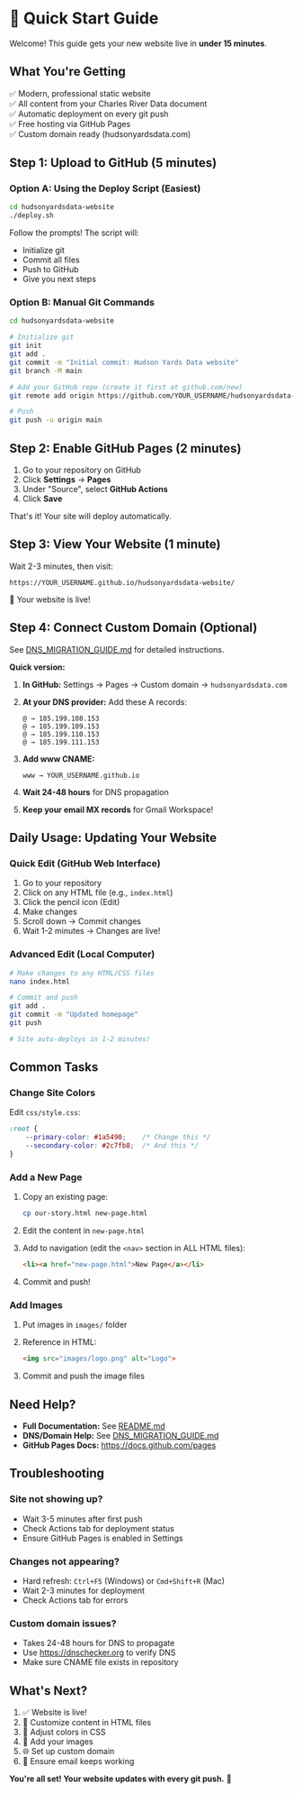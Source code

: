 # 🚀 Quick Start Guide

Welcome! This guide gets your new website live in **under 15 minutes**.

## What You're Getting

✅ Modern, professional static website  
✅ All content from your Charles River Data document  
✅ Automatic deployment on every git push  
✅ Free hosting via GitHub Pages  
✅ Custom domain ready (hudsonyardsdata.com)  

## Step 1: Upload to GitHub (5 minutes)

### Option A: Using the Deploy Script (Easiest)

```bash
cd hudsonyardsdata-website
./deploy.sh
```

Follow the prompts! The script will:
- Initialize git
- Commit all files
- Push to GitHub
- Give you next steps

### Option B: Manual Git Commands

```bash
cd hudsonyardsdata-website

# Initialize git
git init
git add .
git commit -m "Initial commit: Hudson Yards Data website"
git branch -M main

# Add your GitHub repo (create it first at github.com/new)
git remote add origin https://github.com/YOUR_USERNAME/hudsonyardsdata-website.git

# Push
git push -u origin main
```

## Step 2: Enable GitHub Pages (2 minutes)

1. Go to your repository on GitHub
2. Click **Settings** → **Pages**
3. Under "Source", select **GitHub Actions**
4. Click **Save**

That's it! Your site will deploy automatically.

## Step 3: View Your Website (1 minute)

Wait 2-3 minutes, then visit:
```
https://YOUR_USERNAME.github.io/hudsonyardsdata-website/
```

🎉 Your website is live!

## Step 4: Connect Custom Domain (Optional)

See [DNS_MIGRATION_GUIDE.md](DNS_MIGRATION_GUIDE.md) for detailed instructions.

**Quick version:**

1. **In GitHub:** Settings → Pages → Custom domain → `hudsonyardsdata.com`

2. **At your DNS provider:** Add these A records:
   ```
   @ → 185.199.108.153
   @ → 185.199.109.153
   @ → 185.199.110.153
   @ → 185.199.111.153
   ```

3. **Add www CNAME:**
   ```
   www → YOUR_USERNAME.github.io
   ```

4. **Wait 24-48 hours** for DNS propagation

5. **Keep your email MX records** for Gmail Workspace!

## Daily Usage: Updating Your Website

### Quick Edit (GitHub Web Interface)

1. Go to your repository
2. Click on any HTML file (e.g., `index.html`)
3. Click the pencil icon (Edit)
4. Make changes
5. Scroll down → Commit changes
6. Wait 1-2 minutes → Changes are live!

### Advanced Edit (Local Computer)

```bash
# Make changes to any HTML/CSS files
nano index.html

# Commit and push
git add .
git commit -m "Updated homepage"
git push

# Site auto-deploys in 1-2 minutes!
```

## Common Tasks

### Change Site Colors

Edit `css/style.css`:
```css
:root {
    --primary-color: #1a5490;    /* Change this */
    --secondary-color: #2c7fb8;  /* And this */
}
```

### Add a New Page

1. Copy an existing page:
   ```bash
   cp our-story.html new-page.html
   ```

2. Edit the content in `new-page.html`

3. Add to navigation (edit the `<nav>` section in ALL HTML files):
   ```html
   <li><a href="new-page.html">New Page</a></li>
   ```

4. Commit and push!

### Add Images

1. Put images in `images/` folder
2. Reference in HTML:
   ```html
   <img src="images/logo.png" alt="Logo">
   ```

3. Commit and push the image files

## Need Help?

- **Full Documentation:** See [README.md](README.md)
- **DNS/Domain Help:** See [DNS_MIGRATION_GUIDE.md](DNS_MIGRATION_GUIDE.md)
- **GitHub Pages Docs:** https://docs.github.com/pages

## Troubleshooting

### Site not showing up?
- Wait 3-5 minutes after first push
- Check Actions tab for deployment status
- Ensure GitHub Pages is enabled in Settings

### Changes not appearing?
- Hard refresh: `Ctrl+F5` (Windows) or `Cmd+Shift+R` (Mac)
- Wait 2-3 minutes for deployment
- Check Actions tab for errors

### Custom domain issues?
- Takes 24-48 hours for DNS to propagate
- Use https://dnschecker.org to verify DNS
- Make sure CNAME file exists in repository

## What's Next?

1. ✅ Website is live!
2. 📝 Customize content in HTML files
3. 🎨 Adjust colors in CSS
4. 📸 Add your images
5. 🌐 Set up custom domain
6. 📧 Ensure email keeps working

**You're all set! Your website updates with every git push.** 🎉
